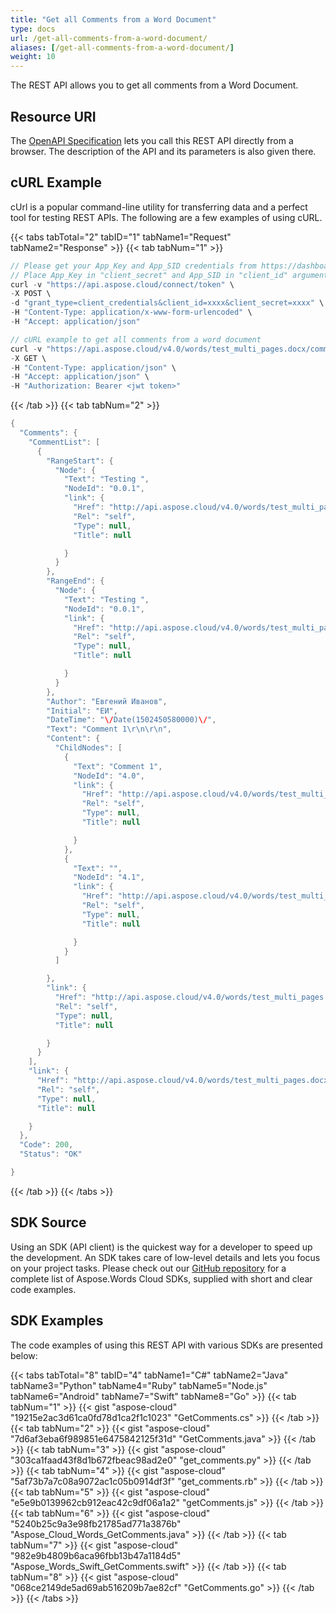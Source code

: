 ```yaml
---
title: "Get all Comments from a Word Document"
type: docs
url: /get-all-comments-from-a-word-document/
aliases: [/get-all-comments-from-a-word-document/]
weight: 10
---
```


The REST API allows you to get all comments from a Word Document. 

## Resource URI

The [OpenAPI Specification](https://apireference.aspose.cloud/words/#/Comments/GetComments) lets you call this REST API directly from a browser. The description of the API and its parameters is also given there.

## cURL Example

cUrl is a popular command-line utility for transferring data and a perfect tool for testing REST APIs. The following are a few examples of using cURL.

{{< tabs tabTotal="2" tabID="1" tabName1="Request" tabName2="Response" >}}
{{< tab tabNum="1" >}}
```java
// Please get your App_Key and App_SID credentials from https://dashboard.aspose.cloud/#/apps.
// Place App_Key in "client_secret" and App_SID in "client_id" argument.
curl -v "https://api.aspose.cloud/connect/token" \
-X POST \
-d "grant_type=client_credentials&client_id=xxxx&client_secret=xxxx" \
-H "Content-Type: application/x-www-form-urlencoded" \
-H "Accept: application/json"

// cURL example to get all comments from a word document
curl -v "https://api.aspose.cloud/v4.0/words/test_multi_pages.docx/comments" \
-X GET \
-H "Content-Type: application/json" \
-H "Accept: application/json" \
-H "Authorization: Bearer <jwt token>"
```

{{< /tab >}}
{{< tab tabNum="2" >}}
```java
{
  "Comments": {
    "CommentList": [
      {
        "RangeStart": {
          "Node": {
            "Text": "Testing ",
            "NodeId": "0.0.1",
            "link": {
              "Href": "http://api.aspose.cloud/v4.0/words/test_multi_pages.docx/sections/0/paragraphs/0/runs/0",
              "Rel": "self",
              "Type": null,
              "Title": null

            }
          }
        },
        "RangeEnd": {
          "Node": {
            "Text": "Testing ",
            "NodeId": "0.0.1",
            "link": {
              "Href": "http://api.aspose.cloud/v4.0/words/test_multi_pages.docx/sections/0/paragraphs/0/runs/0",
              "Rel": "self",
              "Type": null,
              "Title": null

            }
          }
        },
        "Author": "Евгений Иванов",
        "Initial": "ЕИ",
        "DateTime": "\/Date(1502450580000)\/",
        "Text": "Comment 1\r\n\r\n",
        "Content": {
          "ChildNodes": [
            {
              "Text": "Comment 1",
              "NodeId": "4.0",
              "link": {
                "Href": "http://api.aspose.cloud/v4.0/words/test_multi_pages.docx/comments/0/paragraphs/0",
                "Rel": "self",
                "Type": null,
                "Title": null

              }
            },
            {
              "Text": "",
              "NodeId": "4.1",
              "link": {
                "Href": "http://api.aspose.cloud/v4.0/words/test_multi_pages.docx/comments/0/paragraphs/1",
                "Rel": "self",
                "Type": null,
                "Title": null

              }
            }
          ]

        },
        "link": {
          "Href": "http://api.aspose.cloud/v4.0/words/test_multi_pages.docx/comments/0",
          "Rel": "self",
          "Type": null,
          "Title": null

        }
      }
    ],
    "link": {
      "Href": "http://api.aspose.cloud/v4.0/words/test_multi_pages.docx/comments",
      "Rel": "self",
      "Type": null,
      "Title": null

    }
  },
  "Code": 200,
  "Status": "OK"

}
```

{{< /tab >}}
{{< /tabs >}}
## SDK Source

Using an SDK (API client) is the quickest way for a developer to speed up the development. An SDK takes care of low-level details and lets you focus on your project tasks. Please check out our [GitHub repository](https://github.com/aspose-words-cloud) for a complete list of Aspose.Words Cloud SDKs, supplied with short and clear code examples.

## SDK Examples

The code examples of using this REST API with various SDKs are presented below:

{{< tabs tabTotal="8" tabID="4" tabName1="C#" tabName2="Java" tabName3="Python" tabName4="Ruby" tabName5="Node.js" tabName6="Android" tabName7="Swift" tabName8="Go" >}}
{{< tab tabNum="1" >}}
{{< gist "aspose-cloud" "19215e2ac3d61ca0fd78d1ca2f1c1023" "GetComments.cs" >}}
{{< /tab >}}
{{< tab tabNum="2" >}}
{{< gist "aspose-cloud" "7d6af3eba6f989851e6475842125f31d" "GetComments.java" >}}
{{< /tab >}}
{{< tab tabNum="3" >}}
{{< gist "aspose-cloud" "303ca1faad43f8d1b672fbeac98ad2e0" "get_comments.py" >}}
{{< /tab >}}
{{< tab tabNum="4" >}}
{{< gist "aspose-cloud" "5af73b7a7c08a9072ac1c05b0914df3f" "get_comments.rb" >}}
{{< /tab >}}
{{< tab tabNum="5" >}}
{{< gist "aspose-cloud" "e5e9b0139962cb912eac42c9df06a1a2" "getComments.js" >}}
{{< /tab >}}
{{< tab tabNum="6" >}}
{{< gist "aspose-cloud" "5240b25c9a3e98fb21785ad771a3876b" "Aspose_Cloud_Words_GetComments.java" >}}
{{< /tab >}}
{{< tab tabNum="7" >}}
{{< gist "aspose-cloud" "982e9b4809b6aca96fbb13b47a1184d5" "Aspose_Words_Swift_GetComments.swift" >}}
{{< /tab >}}
{{< tab tabNum="8" >}}
{{< gist "aspose-cloud" "068ce2149de5ad69ab516209b7ae82cf" "GetComments.go" >}}
{{< /tab >}}
{{< /tabs >}}
